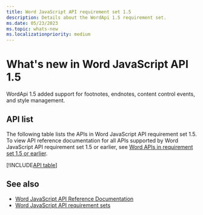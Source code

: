 ```yaml
---
title: Word JavaScript API requirement set 1.5
description: Details about the WordApi 1.5 requirement set.
ms.date: 05/23/2023
ms.topic: whats-new
ms.localizationpriority: medium
---
```


# What's new in Word JavaScript API 1.5

WordApi 1.5 added support for footnotes, endnotes, content control events, and style management.

## API list

The following table lists the APIs in Word JavaScript API requirement set 1.5. To view API reference documentation for all APIs supported by Word JavaScript API requirement set 1.5 or earlier, see [Word APIs in requirement set 1.5 or earlier](/javascript/api/word?view=word-js-1.5&preserve-view=true).

[!INCLUDE[API table](../../includes/word-1_5.md)]

## See also

- [Word JavaScript API Reference Documentation](/javascript/api/word)
- [Word JavaScript API requirement sets](word-api-requirement-sets.md)
